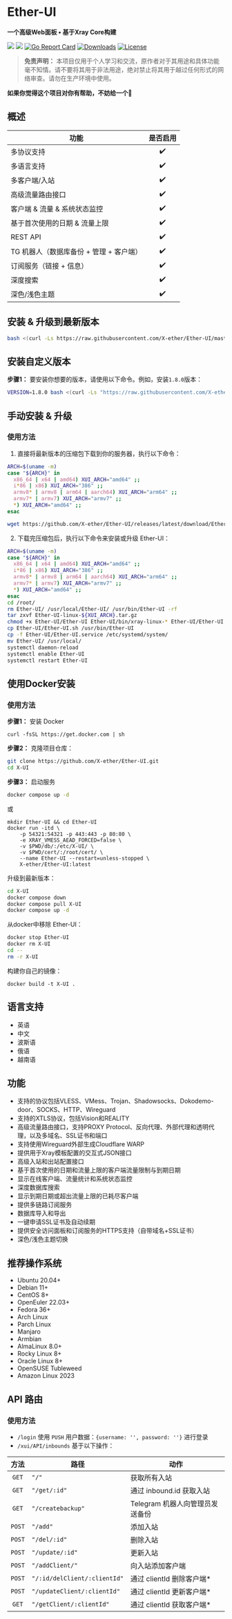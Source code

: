# Ether-UI
**一个高级Web面板 • 基于Xray Core构建**

![](https://img.shields.io/github/v/release/X-ether/Ether-UI.svg)
![](https://img.shields.io/docker/pulls/X-ether/Ether-UI.svg)
[![Go Report Card](https://goreportcard.com/badge/github.com/X-ether/Ether-UI)](https://goreportcard.com/report/github.com/X-ether/Ether-UI)
[![Downloads](https://img.shields.io/github/downloads/X-ether/Ether-UI/total.svg)](https://img.shields.io/github/downloads/X-ether/Ether-UI/total.svg)
[![License](https://img.shields.io/badge/license-GPL%20V3-blue.svg?longCache=true)](https://www.gnu.org/licenses/gpl-3.0.en.html)

> **免责声明：** 本项目仅用于个人学习和交流，原作者对于其用途和具体功能毫不知情。请不要将其用于非法用途，绝对禁止将其用于越过任何形式的网络审查。请勿在生产环境中使用。

**如果你觉得这个项目对你有帮助，不妨给一个**:star2:

## 概述
| 功能                                   |      是否启用       |
| -------------------------------------- | :----------------: |
| 多协议支持                             | :heavy_check_mark: |
| 多语言支持                             | :heavy_check_mark: |
| 多客户端/入站                          | :heavy_check_mark: |
| 高级流量路由接口                       | :heavy_check_mark: |
| 客户端 & 流量 & 系统状态监控           | :heavy_check_mark: |
| 基于首次使用的日期 & 流量上限          | :heavy_check_mark: |
| REST API                               | :heavy_check_mark: |
| TG 机器人（数据库备份 + 管理 + 客户端）| :heavy_check_mark: |
| 订阅服务（链接 + 信息）                | :heavy_check_mark: |
| 深度搜索                               | :heavy_check_mark: |
| 深色/浅色主题                          | :heavy_check_mark: |

## 安装 & 升级到最新版本

```sh
bash <(curl -Ls https://raw.githubusercontent.com/X-ether/Ether-UI/master/install.sh)
```

## 安装自定义版本

**步骤1：** 要安装你想要的版本，请使用以下命令。例如，安装`1.8.0`版本：

```sh
VERSION=1.8.0 bash <(curl -Ls "https://raw.githubusercontent.com/X-ether/Ether-UI/refs/tags/$VERSION/install.sh") $VERSION
```

## 手动安装 & 升级

### 使用方法

1. 直接将最新版本的压缩包下载到你的服务器，执行以下命令：

```sh
ARCH=$(uname -m)
case "${ARCH}" in
  x86_64 | x64 | amd64) XUI_ARCH="amd64" ;;
  i*86 | x86) XUI_ARCH="386" ;;
  armv8* | armv8 | arm64 | aarch64) XUI_ARCH="arm64" ;;
  armv7* | armv7) XUI_ARCH="armv7" ;;
  *) XUI_ARCH="amd64" ;;
esac

wget https://github.com/X-ether/Ether-UI/releases/latest/download/Ether-UI-linux-${XUI_ARCH}.tar.gz
```

2. 下载完压缩包后，执行以下命令来安装或升级 Ether-UI：

```sh
ARCH=$(uname -m)
case "${ARCH}" in
  x86_64 | x64 | amd64) XUI_ARCH="amd64" ;;
  i*86 | x86) XUI_ARCH="386" ;;
  armv8* | armv8 | arm64 | aarch64) XUI_ARCH="arm64" ;;
  armv7* | armv7) XUI_ARCH="armv7" ;;
  *) XUI_ARCH="amd64" ;;
esac
cd /root/
rm Ether-UI/ /usr/local/Ether-UI/ /usr/bin/Ether-UI -rf
tar zxvf Ether-UI-linux-${XUI_ARCH}.tar.gz
chmod +x Ether-UI/Ether-UI Ether-UI/bin/xray-linux-* Ether-UI/Ether-UI.sh
cp Ether-UI/Ether-UI.sh /usr/bin/Ether-UI
cp -f Ether-UI/Ether-UI.service /etc/systemd/system/
mv Ether-UI/ /usr/local/
systemctl daemon-reload
systemctl enable Ether-UI
systemctl restart Ether-UI
```

## 使用Docker安装

### 使用方法

**步骤1：** 安装 Docker

```shell
curl -fsSL https://get.docker.com | sh
```

**步骤2：** 克隆项目仓库：

```sh
git clone https://github.com/X-ether/Ether-UI.git
cd X-UI
```

**步骤3：** 启动服务

```sh
docker compose up -d
```

或

```shell
mkdir Ether-UI && cd Ether-UI
docker run -itd \
    -p 54321:54321 -p 443:443 -p 80:80 \
    -e XRAY_VMESS_AEAD_FORCED=false \
    -v $PWD/db/:/etc/X-UI/ \
    -v $PWD/cert/:/root/cert/ \
    --name Ether-UI --restart=unless-stopped \
    X-ether/Ether-UI:latest
```

升级到最新版本：

```sh
cd X-UI
docker compose down
docker compose pull X-UI
docker compose up -d
```

从docker中移除 Ether-UI：

```sh
docker stop Ether-UI
docker rm X-UI
cd --
rm -r X-UI
```

构建你自己的镜像：

```shell
docker build -t X-UI .
```

## 语言支持

- 英语
- 中文
- 波斯语
- 俄语
- 越南语

## 功能

- 支持的协议包括VLESS、VMess、Trojan、Shadowsocks、Dokodemo-door、SOCKS、HTTP、Wireguard
- 支持的XTLS协议，包括Vision和REALITY
- 高级流量路由接口，支持PROXY Protocol、反向代理、外部代理和透明代理，以及多域名、SSL证书和端口
- 支持使用Wireguard外部生成Cloudflare WARP
- 提供用于Xray模板配置的交互式JSON接口
- 高级入站和出站配置接口
- 基于首次使用的日期和流量上限的客户端流量限制与到期日期
- 显示在线客户端、流量统计和系统状态监控
- 深度数据库搜索
- 显示到期日期或超出流量上限的已耗尽客户端
- 提供多链路订阅服务
- 数据库导入和导出
- 一键申请SSL证书及自动续期
- 提供安全访问面板和订阅服务的HTTPS支持（自带域名+SSL证书）
- 深色/浅色主题切换

## 推荐操作系统

- Ubuntu 20.04+
- Debian 11+
- CentOS 8+
- OpenEuler 22.03+
- Fedora 36+
- Arch Linux
- Parch Linux
- Manjaro
- Armbian
- AlmaLinux 8.0+
- Rocky Linux 8+
- Oracle Linux 8+
- OpenSUSE Tubleweed
- Amazon Linux 2023

## API 路由

### 使用方法

- `/login` 使用 `PUSH` 用户数据：`{username: '', password: ''}` 进行登录
- `/xui/API/inbounds` 基于以下操作：

| 方法 | 路径                                 | 动作                                     |
| :--: | ------------------------------------ | ---------------------------------------- |
| `GET`  | `"/"`                              | 获取所有入站                            |
| `GET`  | `"/get/:id"`                       | 通过 inbound.id 获取入站                 |
| `GET`  | `"/createbackup"`                  | Telegram 机器人向管理员发送备份          |
| `POST` | `"/add"`                           | 添加入站                                |
| `POST` | `"/del/:id"`                       | 删除入站                                |
| `POST` | `"/update/:id"`                    | 更新入站                                |
| `POST` | `"/addClient/"`                    | 向入站添加客户端                        |
| `POST` | `"/:id/delClient/:clientId"`       | 通过 clientId 删除客户端\*              |
| `POST` | `"/updateClient/:clientId"`        | 通过 clientId 更新客户端\*              |
| `GET`  | `"/getClient/:clientId"`           | 通过 clientId 获取客户端\*              |

